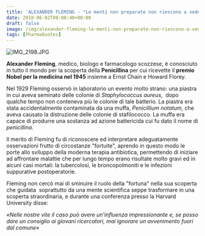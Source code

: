 ```yaml
---
title: 'ALEXANDER FLEMING - "Le menti non preparate non riescono a vedere quando l''opportunità ti tende la mano"'
date: 2018-06-02T08:00:40+00:00
draft: false
image: /img/alexander-fleming-le-menti-non-preparate-non-riescono-a-vedere-quando-lopportunita-ti-tende-la-mano.md/img_2198.jpg
tags: [PharmaQuotes]
---
```


![IMG_2198.JPG](/img/alexander-fleming-le-menti-non-preparate-non-riescono-a-vedere-quando-lopportunita-ti-tende-la-mano.md/img_2198.jpg)

**Alexander Fleming**, medico, biologo e farmacologo scozzese, è conosciuto in tutto il mondo per la scoperta della **Penicillina** per cui ricevette il **premio Nobel per la medicina nel 1945** insieme a Ernst Chain e Howard Florey.

Nel 1929 Fleming osservò in laboratorio un evento molto strano: una piastra in cui aveva seminato delle colonie di _Staphylococcus aureus_,  dopo qualche tempo non conteneva più le colonie di tale batterio. La piastra era stata accidentalmente contaminata da una muffa, _Penicillium notatum,_ che aveva causato la distruzione delle colonie di stafilococco. La muffa era capace di produrre una sostanza ad azione battericida cui fu dato il nome di _penicillina_.

Il merito di Fleming fu di riconoscere ed interpretare adeguatamente osservazioni frutto di circostanze "fortuite", aprendo in questo modo le porte allo sviluppo della moderna terapia antibiotica, permettendo di iniziare ad affrontare malattie che per lungo tempo erano risultate molto gravi ed in alcuni casi mortali: la tubercolosi, le broncopolmoniti e le infezioni suppurative postoperatorie.

Fleming non cercò mai di sminuire il ruolo della "fortuna" nella sua scoperta che guidata  soprattutto da una mente scientifica seppe trasformare in una scoperta straordinaria, e durante una conferenza presso la Harvard University disse:

_«Nelle nostre vite il caso può avere un’influenza impressionante e, se posso dare un consiglio ai giovani ricercatori, mai ignorare un avvenimento fuori dal comune»_